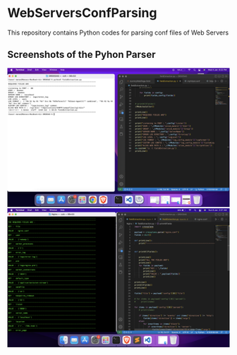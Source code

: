 # WebServersConfParsing
This repository contains Python codes for parsing conf files of Web Servers

## Screenshots of the Pyhon Parser

<img src = "Demo/Screenshot 2023-01-04 at 6.22.32 PM.png">
<img src = "Demo/Screenshot 2023-01-08 at 3.37.03 AM.png">
